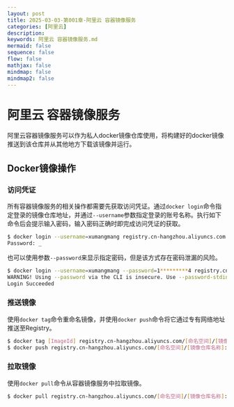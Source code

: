 ```yaml
---
layout: post
title: 2025-03-03-第001章-阿里云 容器镜像服务
categories: [阿里云]
description: 
keywords: 阿里云 容器镜像服务.md
mermaid: false
sequence: false
flow: false
mathjax: false
mindmap: false
mindmap2: false
---
```

# 阿里云 容器镜像服务

阿里云容器镜像服务可以作为私人docker镜像仓库使用，将构建好的docker镜像推送到该仓库并从其他地方下载该镜像并运行。



## Docker镜像操作

### 访问凭证

所有容器镜像服务的相关操作都需要先获取访问凭证。通过`docker login`命令指定登录的镜像仓库地址，并通过`--username`参数指定登录的账号名称。执行如下命令后会提示输入密码，输入密码正确时即完成访问凭证的获取。

```sh
$ docker login --username=xumangmang registry.cn-hangzhou.aliyuncs.com
Password: _
```



也可以使用参数`--password`来显示指定密码，但是该方式存在密码泄漏的风险。

```sh
$ docker login --username=xumangmang --password=1*********4 registry.cn-hangzhou.aliyuncs.com
WARNING! Using --password via the CLI is insecure. Use --password-stdin.
Login Succeeded
```



### 推送镜像

使用`docker tag`命令重命名镜像，并使用`docker push`命令将它通过专有网络地址推送至Registry。

```sh
$ docker tag [ImageId] registry.cn-hangzhou.aliyuncs.com/[命名空间]/[镜像仓库名称]:[镜像版本号]
$ docker push registry.cn-hangzhou.aliyuncs.com/[命名空间]/[镜像仓库名称]:[镜像版本号]
```



### 拉取镜像

使用`docker pull`命令从容器镜像服务中拉取镜像。

```sh
$ docker pull registry.cn-hangzhou.aliyuncs.com/[命名空间]/[镜像仓库名称]:[镜像版本号]
```
